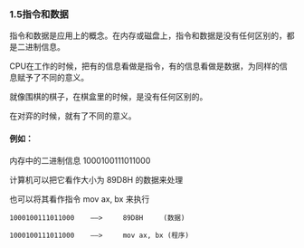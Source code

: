 ### 1.5指令和数据
指令和数据是应用上的概念。在内存或磁盘上，指令和数据是没有任何区别的，都是二进制信息。

CPU在工作的时候，把有的信息看做是指令，有的信息看做是数据，为同样的信息赋予了不同的意义。

就像围棋的棋子，在棋盒里的时候，是没有任何区别的。

在对弈的时候，就有了不同的意义。



#### 例如：

内存中的二进制信息 1000100111011000 

计算机可以把它看作大小为 89D8H 的数据来处理

也可以将其看作指令 mov ax, bx 来执行

```
1000100111011000    ——>     89D8H     (数据)

1000100111011000    ——>     mov ax, bx (程序)


```
